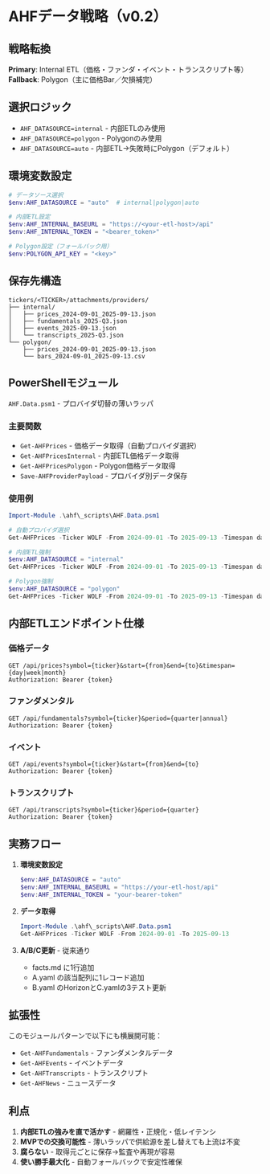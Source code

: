 # AHFデータ戦略（v0.2）

## 戦略転換

**Primary**: Internal ETL（価格・ファンダ・イベント・トランスクリプト等）
**Fallback**: Polygon（主に価格Bar／欠損補完）

## 選択ロジック

- `AHF_DATASOURCE=internal` - 内部ETLのみ使用
- `AHF_DATASOURCE=polygon` - Polygonのみ使用  
- `AHF_DATASOURCE=auto` - 内部ETL→失敗時にPolygon（デフォルト）

## 環境変数設定

```powershell
# データソース選択
$env:AHF_DATASOURCE = "auto"  # internal|polygon|auto

# 内部ETL設定
$env:AHF_INTERNAL_BASEURL = "https://<your-etl-host>/api"
$env:AHF_INTERNAL_TOKEN = "<bearer_token>"

# Polygon設定（フォールバック用）
$env:POLYGON_API_KEY = "<key>"
```

## 保存先構造

```
tickers/<TICKER>/attachments/providers/
├── internal/
│   ├── prices_2024-09-01_2025-09-13.json
│   ├── fundamentals_2025-Q3.json
│   ├── events_2025-09-13.json
│   └── transcripts_2025-Q3.json
└── polygon/
    ├── prices_2024-09-01_2025-09-13.json
    └── bars_2024-09-01_2025-09-13.csv
```

## PowerShellモジュール

`AHF.Data.psm1` - プロバイダ切替の薄いラッパ

### 主要関数

- `Get-AHFPrices` - 価格データ取得（自動プロバイダ選択）
- `Get-AHFPricesInternal` - 内部ETL価格データ取得
- `Get-AHFPricesPolygon` - Polygon価格データ取得
- `Save-AHFProviderPayload` - プロバイダ別データ保存

### 使用例

```powershell
Import-Module .\ahf\_scripts\AHF.Data.psm1

# 自動プロバイダ選択
Get-AHFPrices -Ticker WOLF -From 2024-09-01 -To 2025-09-13 -Timespan day

# 内部ETL強制
$env:AHF_DATASOURCE = "internal"
Get-AHFPrices -Ticker WOLF -From 2024-09-01 -To 2025-09-13 -Timespan day

# Polygon強制
$env:AHF_DATASOURCE = "polygon"
Get-AHFPrices -Ticker WOLF -From 2024-09-01 -To 2025-09-13 -Timespan day
```

## 内部ETLエンドポイント仕様

### 価格データ
```
GET /api/prices?symbol={ticker}&start={from}&end={to}&timespan={day|week|month}
Authorization: Bearer {token}
```

### ファンダメンタル
```
GET /api/fundamentals?symbol={ticker}&period={quarter|annual}
Authorization: Bearer {token}
```

### イベント
```
GET /api/events?symbol={ticker}&start={from}&end={to}
Authorization: Bearer {token}
```

### トランスクリプト
```
GET /api/transcripts?symbol={ticker}&period={quarter}
Authorization: Bearer {token}
```

## 実務フロー

1. **環境変数設定**
   ```powershell
   $env:AHF_DATASOURCE = "auto"
   $env:AHF_INTERNAL_BASEURL = "https://your-etl-host/api"
   $env:AHF_INTERNAL_TOKEN = "your-bearer-token"
   ```

2. **データ取得**
   ```powershell
   Import-Module .\ahf\_scripts\AHF.Data.psm1
   Get-AHFPrices -Ticker WOLF -From 2024-09-01 -To 2025-09-13
   ```

3. **A/B/C更新** - 従来通り
   - facts.md に1行追加
   - A.yaml の該当配列に1レコード追加
   - B.yaml のHorizonとC.yamlの3テスト更新

## 拡張性

このモジュールパターンで以下にも横展開可能：

- `Get-AHFFundamentals` - ファンダメンタルデータ
- `Get-AHFEvents` - イベントデータ
- `Get-AHFTranscripts` - トランスクリプト
- `Get-AHFNews` - ニュースデータ

## 利点

1. **内部ETLの強みを直で活かす** - 網羅性・正規化・低レイテンシ
2. **MVPでの交換可能性** - 薄いラッパで供給源を差し替えても上流は不変
3. **腐らない** - 取得元ごとに保存→監査や再現が容易
4. **使い勝手最大化** - 自動フォールバックで安定性確保
